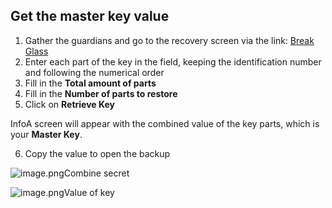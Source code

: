 ## Get the master key value

1. Gather the guardians and go to the recovery screen via the link: [Break Glass](https://breakglass.senhasegura.com/)
2. Enter each part of the key in the field, keeping the identification number and following the numerical order
3. Fill in the **Total amount of parts**
4. Fill in the **Number of parts to restore**
5. Click on **Retrieve Key**

InfoA screen will appear with the combined value of the key parts, which is your **Master Key**.

6. Copy the value to open the backup

![image.png](https://cdn.document360.io/5a1d58df-64ce-42a2-8b23-688477d32f33/Images/Documentation/image%28266%29.png)Combine secret 

![image.png](https://cdn.document360.io/5a1d58df-64ce-42a2-8b23-688477d32f33/Images/Documentation/image%28267%29.png)Value of key 

